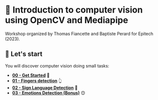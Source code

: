 # 🤖 Introduction to computer vision using OpenCV and Mediapipe
Workshop organized by Thomas Fiancette and Baptiste Perard for Epitech (2023).

## 🚀 Let's start
You will discover computer vision doing small tasks:

* [**00 - Get Started**](00_GetStarted.md) 🏁
* [**01 - Fingers detection**](01_Fingers.md) 👆
* [**02 - Sign Language Detection**](02_SignLanguage.md) 🤟
* [**03 - Emotions Detection (Bonus)**](03_Emotions.md) 😊
